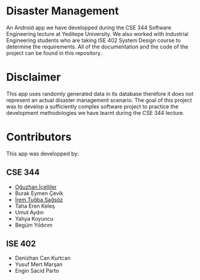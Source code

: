 # Disaster Management

An Android app we have developped during the CSE 344 Software Engineering lecture at Yeditepe University.
We also worked with Industrial Engineering students who are taking ISE 402 System Design course to determine the requirements.
All of the documentation and the code of the project can be found in this repository.

# Disclaimer

This app uses randomly generated data in its database therefore it does not represent an actual disaster management scenario.
The goal of this project was to develop a sufficiently complex software project to practice the development methodologies we have learnt during the CSE 344 lecture.

# Contributors

This app was developped by:

## CSE 344

- [Oğuzhan İçelliler](https://github.com/oawsim)
- Burak Eymen Çevik
- [İrem Tuğba Sağsöz](https://github.com/iremsagsoz)
- Taha Eren Keleş
- Umut Aydın
- Yahya Koyuncu
- Begüm Yıldırım

## ISE 402

- Denizhan Can Kurtcan
- Yusuf Mert Marşan
- Engin Sacid Parto

